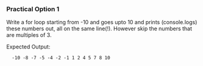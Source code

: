 ### Practical Option 1
Write a for loop starting from -10 and goes upto 10 and prints (console.logs) these numbers out, all on the same line(!).  However skip the numbers that are multiples of 3.

Expected Output: 

```
  -10 -8 -7 -5 -4 -2 -1 1 2 4 5 7 8 10
```


